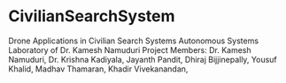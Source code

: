 # CivilianSearchSystem
Drone Applications in Civilian Search Systems
Autonomous Systems Laboratory of Dr. Kamesh Namuduri
Project Members: Dr. Kamesh Namuduri, Dr. Krishna Kadiyala, Jayanth Pandit, Dhiraj Bijjinepally, Yousuf Khalid, Madhav Thamaran, Khadir Vivekanandan,
